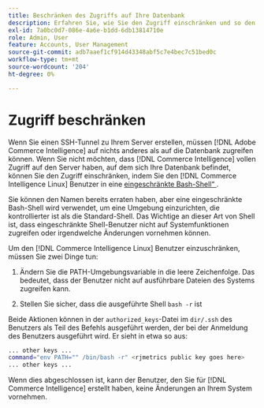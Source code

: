 ```yaml
---
title: Beschränken des Zugriffs auf Ihre Datenbank
description: Erfahren Sie, wie Sie den Zugriff einschränken und so den Zugriff auf den Server einschränken können, auf dem sich Ihre Datenbank befindet.
exl-id: 7a0bc0d7-086e-4a6e-b1dd-6db13814710e
role: Admin, User
feature: Accounts, User Management
source-git-commit: adb7aaef1cf914d43348abf5c7e4bec7c51bed0c
workflow-type: tm+mt
source-wordcount: '204'
ht-degree: 0%

---
```


# Zugriff beschränken

Wenn Sie einen SSH-Tunnel zu Ihrem Server erstellen, müssen [!DNL Adobe Commerce Intelligence] auf nichts anderes als auf die Datenbank zugreifen können. Wenn Sie nicht möchten, dass [!DNL Commerce Intelligence] vollen Zugriff auf den Server haben, auf dem sich Ihre Datenbank befindet, können Sie den Zugriff einschränken, indem Sie den [!DNL Commerce Intelligence Linux] Benutzer in eine [eingeschränkte Bash-Shell“ &#x200B;](https://www.gnu.org/software/bash/manual/html_node/The-Restricted-Shell.html).

Sie können den Namen bereits erraten haben, aber eine eingeschränkte Bash-Shell wird verwendet, um eine Umgebung einzurichten, die kontrollierter ist als die Standard-Shell. Das Wichtige an dieser Art von Shell ist, dass eingeschränkte Shell-Benutzer nicht auf Systemfunktionen zugreifen oder irgendwelche Änderungen vornehmen können.

Um den [!DNL Commerce Intelligence Linux] Benutzer einzuschränken, müssen Sie zwei Dinge tun:

1. Ändern Sie die PATH-Umgebungsvariable in die leere Zeichenfolge. Das bedeutet, dass der Benutzer nicht auf ausführbare Dateien des Systems zugreifen kann.

1. Stellen Sie sicher, dass die ausgeführte Shell `bash -r` ist

Beide Aktionen können in der `authorized_keys`-Datei im `dir/.ssh` des Benutzers als Teil des Befehls ausgeführt werden, der bei der Anmeldung des Benutzers ausgeführt wird. Er sieht in etwa so aus:

```bash
... other keys ...
command="env PATH="" /bin/bash -r" <rjmetrics public key goes here>
... other keys ...
```

Wenn dies abgeschlossen ist, kann der Benutzer, den Sie für [!DNL Commerce Intelligence] erstellt haben, keine Änderungen an Ihrem System vornehmen.
